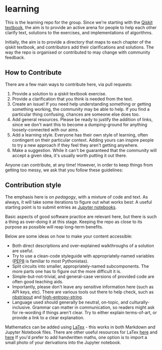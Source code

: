 # learning

This is the learning repo for the group. Since we're starting with the [Qiskit textbook](https://qiskit.org/textbook/preface.html), the aim is to provide an active arena for people to help each other clarify text, solutions to the exercises, and implementations of algorithms.

Initially, the aim is to provide a directory that maps to each chapter of the qiskit textbook, and contributors add their clarifications and solutions. The way the repo is organised or contributed to may change with community feedback.


## How to Contribute

There are a few main ways to contribute here, via pull requests:
1. Provide a solution to a qiskit textbook exercise.
2. Provide a clarification that you think is needed from the text.
3. Create an issue! If you need help understanding something or getting something working, the community may be able to help. If you find a particular thing confusing, chances are someone else does too.
4. Add general resources. Please be ready to justify the addition of links, since we don't want this to become a dumping-ground for anything loosely-connected with our aims.
5. Add a learning style. Everyone has their own style of learning, often contingent on their particular context. Adding yours can inspire people to try a new approach if they feel they aren't getting anywhere.
6. Make a suggestion. While it can't be guaranteed that the community will accept a given idea, it's usually worth putting it out there.

Anyone can contribute, at any time! However, in order to keep things from getting too messy, we ask that you follow these guidelines:

## Contribution style

The emphasis here is on _pedagogy_, with a mixture of code and text. As always, it will take some iterations to figure out what works best: A useful starting point is to submit entries as [Jupyter notebooks](https://jupyter.org/).

Basic aspects of good software practice are relevant here, but there is such a thing as over-doing it at this stage. Keeping the repo as close to its purpose as possible will reap long-term benefits.

Below are some ideas on how to make your content accessible:
 - Both direct descriptions and over-explained walkthroughs of a solution are useful.
 - Try to use a clean-code styleguide with appropriately-named variables ([PEP8](https://pep8.org/) is familiar to most Pythonistas).
 - Split circuits into smaller, appropriately-named subcomponents. The more parts one has to figure out the more difficult it is.
 - Simple-but-not-trivial, and general-case versions of provided code are often good teaching aids.
 - Importantly, please don't leave any sensitive information here (such as API keys, etc). There are various tools out there to help check, such as [nbstripout](https://github.com/kynan/nbstripout) and [high-entropy-string](https://github.com/lyft/high-entropy-string).
 - Language used should generally be neutral, on-topic, and culturally-inclusive. Grammar can matter in communication, so readers might ask for re-wording if things aren't clear. Try to either explain terms-of-art, or provide a link to a clear explanation. 

Mathematics can be added using [LaTex](https://towardsdatascience.com/write-markdown-latex-in-the-jupyter-notebook-10985edb91fd) - this works in both Markdown and Jupyter Notebook files. There are other useful resources for LaTex [here](https://davidhamann.de/2017/06/12/latex-cheat-sheet/) and [here](http://tug.ctan.org/info/latex-refsheet/LaTeX_RefSheet.pdf) If you'd prefer to add handwritten maths, one option is to import a small photo of your derivations into the Jupyter notebook.





